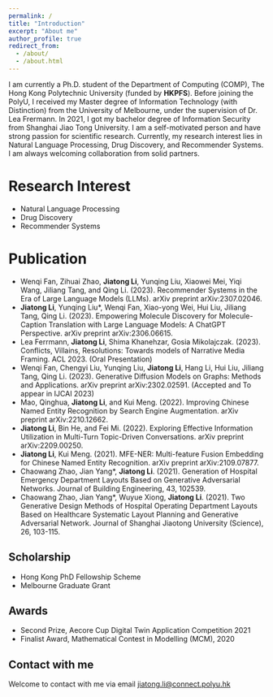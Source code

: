 ```yaml
---
permalink: /
title: "Introduction"
excerpt: "About me"
author_profile: true
redirect_from: 
  - /about/
  - /about.html
---
```


I am currently a Ph.D. student of the Department of Computing (COMP), The Hong Kong Polytechnic University (funded by **HKPFS**). Before joining the PolyU, I received my Master degree of Information Technology (with Distinction) from the University of Melbourne, under the supervision of Dr. Lea Frermann. In 2021, I got my bachelor degree of Information Security from Shanghai Jiao Tong University. I am a self-motivated person and have strong passion for scientific research. Currently, my research interest lies in Natural Language Processing, Drug Discovery, and Recommender Systems. I am always welcoming collaboration from solid partners.

Research Interest
======
* Natural Language Processing
* Drug Discovery
* Recommender Systems

Publication
======
* Wenqi Fan, Zihuai Zhao, **Jiatong Li**, Yunqing Liu, Xiaowei Mei, Yiqi Wang, Jiliang Tang, and Qing Li. (2023). Recommender Systems in the Era of Large Language Models (LLMs). arXiv preprint arXiv:2307.02046.
* **Jiatong Li**, Yunqing Liu*, Wenqi Fan, Xiao-yong Wei, Hui Liu, Jiliang Tang, Qing Li. (2023). Empowering Molecule Discovery for Molecule-Caption Translation with Large Language Models: A ChatGPT Perspective. arXiv preprint arXiv:2306.06615.
* Lea Ferrmann, **Jiatong Li**, Shima Khanehzar, Gosia Mikolajczak. (2023). Conflicts, Villains, Resolutions: Towards models of Narrative Media Framing. ACL 2023. (Oral Presentation)
* Wenqi Fan, Chengyi Liu, Yunqing Liu, **Jiatong Li**, Hang Li, Hui Liu, Jiliang Tang, Qing Li. (2023). Generative Diffusion Models on Graphs: Methods and Applications. arXiv preprint arXiv:2302.02591. (Accepted and To appear in IJCAI 2023)
* Mao, Qinghua, **Jiatong Li**, and Kui Meng. (2022). Improving Chinese Named Entity Recognition by Search Engine Augmentation. arXiv preprint arXiv:2210.12662.
* **Jiatong Li**, Bin He, and Fei Mi. (2022). Exploring Effective Information Utilization in Multi-Turn Topic-Driven Conversations. arXiv preprint arXiv:2209.00250.
* **Jiatong Li**, Kui Meng. (2021). MFE-NER: Multi-feature Fusion Embedding for Chinese Named Entity Recognition. arXiv preprint arXiv:2109.07877.
* Chaowang Zhao, Jian Yang*, **Jiatong Li**. (2021). Generation of Hospital Emergency Department Layouts Based on Generative Adversarial Networks. Journal of Building Engineering, 43, 102539.
* Chaowang Zhao, Jian Yang*, Wuyue Xiong, **Jiatong Li**. (2021). Two Generative Design Methods of Hospital Operating Department Layouts Based on Healthcare Systematic Layout Planning and Generative Adversarial Network. Journal of Shanghai Jiaotong University (Science), 26, 103-115.

Scholarship
------
* Hong Kong PhD Fellowship Scheme
* Melbourne Graduate Grant

Awards
------
* Second Prize, Aecore Cup Digital Twin Application Competition 2021
* Finalist Award, Mathematical Contest in Modelling (MCM), 2020



Contact with me
------
Welcome to contact with me via email
jiatong.li@connect.polyu.hk